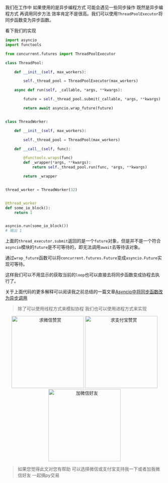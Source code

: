 我们在工作中 如果使用的是异步编程方式 可能会遇见一些同步操作 既然是异步编程方式 再调用同步方法 效率肯定不是很高。我们可以使用`ThreadPoolExecutor`将同步函数变为异步函数。

看下我们的实现
```python
import asyncio
import functools

from concurrent.futures import ThreadPoolExecutor

class ThreadPool:

    def __init__(self, max_workers):

        self._thread_pool = ThreadPoolExecutor(max_workers)

    async def run(self, _callable, *args, **kwargs):

        future = self._thread_pool.submit(_callable, *args, **kwargs)

        return await asyncio.wrap_future(future)


class ThreadWorker:

    def __init__(self, max_workers):

        self._thread_pool = ThreadPool(max_workers)

    def __call__(self, func):

        @functools.wraps(func)
        def _wrapper(*args, **kwargs):
            return self._thread_pool.run(func, *args, **kwargs)

        return _wrapper


thread_worker = ThreadWorker(32)


@thread_worker
def some_io_block():
    return 1


asyncio.run(some_io_block()) 
# 输出 1
```


上面的`thread_executor.submit`返回的是一个`future`对象，但是并不是一个符合`asyncio`模块的`future`是不可等待的，即无法调用`await`去等待该对象。

通过`wrap_future`函数可以将`concurrent.futures.Future`变成`asyncio.Future`实现可等待。

这样我们可以不用显示的获取当前的`loop`也可以直接去将同步函数变成协程去执行了。

关于上面代码的更多解释可以阅读我之前总结的一篇文章[Asyncio中将同步函数改为异步调用](https://zhaobugs.com/2019/06/21/Asyncio%E4%B8%AD%E5%B0%86%E5%90%8C%E6%AD%A5%E5%87%BD%E6%95%B0%E6%94%B9%E4%B8%BA%E5%BC%82%E6%AD%A5%E8%B0%83%E7%94%A8/)

> 除了可以使用线程方式来模拟协程 我们也可以使用进程方式来实现

<div  style="text-align: center;">    
<img src="https://s1.ax1x.com/2020/06/25/NwjAbj.jpg" alt="求微信赞赏" border="0"  width="230" height="230" />
<img src="https://s1.ax1x.com/2020/06/25/NwjvyF.jpg" alt="求支付宝赞赏" border="0"  width="230" height="230"/>
<img src="https://s1.ax1x.com/2020/06/25/Nwv8l8.jpg" alt="加微信好友" border="0" width="230" height="230"/>
</div>

> 如果您觉得此文对您有帮助 可以选择微信或支付宝支持我一下或者加我微信好友 一起搞py交易

